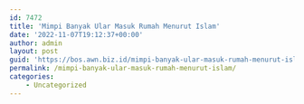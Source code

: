 ```yaml
---
id: 7472
title: 'Mimpi Banyak Ular Masuk Rumah Menurut Islam'
date: '2022-11-07T19:12:37+00:00'
author: admin
layout: post
guid: 'https://bos.awn.biz.id/mimpi-banyak-ular-masuk-rumah-menurut-islam/'
permalink: /mimpi-banyak-ular-masuk-rumah-menurut-islam/
categories:
    - Uncategorized
---
```


